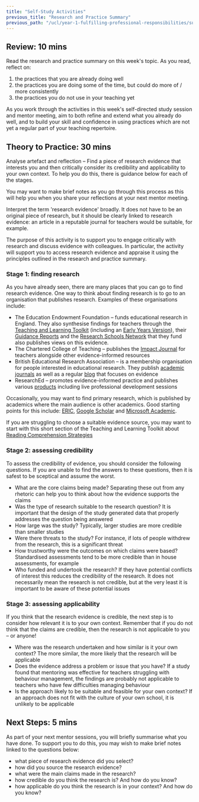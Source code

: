 ```yaml
---
title: "Self-Study Activities"
previous_title: "Research and Practice Summary"
previous_path: "/ucl/year-1-fulfilling-professional-responsibilities/summer-week-3-ect-research-and-practice-summary"
---
```


## Review: 10 mins

Read the research and practice summary on this week's topic. As you read, reflect on:

1. the practices that you are already doing well
2. the practices you are doing some of the time, but could do more of / more consistently
3. the practices you do not use in your teaching yet

As you work through the activities in this week's self-directed study session and mentor meeting, aim to both refine and extend what you already do well, and to build your skill and confidence in using practices which are not yet a regular part of your teaching repertoire.

## Theory to Practice: 30 mins

Analyse artefact and reflection – Find a piece of research evidence that interests you and then critically consider its credibility and applicability to your own context. To help you do this, there is guidance below for each of the stages.

You may want to make brief notes as you go through this process as this will help you when you share your reflections at your next mentor meeting.

Interpret the term 'research evidence' broadly. It does not have to be an original piece of research, but it should be clearly linked to research evidence: an article in a reputable journal for teachers would be suitable, for example.

The purpose of this activity is to support you to engage critically with research and discuss evidence with colleagues. In particular, the activity will support you to access research evidence and appraise it using the principles outlined in the research and practice summary.

### Stage 1: finding research

As you have already seen, there are many places that you can go to find research evidence. One way to think about finding research is to go to an organisation that publishes research. Examples of these organisations include:

- The Education Endowment Foundation – funds educational research in England. They also synthesise findings for teachers through the [Teaching and Learning Toolkit](https://educationendowmentfoundation.org.uk/evidence-summaries/teaching-learning-toolkit/) (including an [Early Years Version](https://educationendowmentfoundation.org.uk/evidence-summaries/early-years-toolkit/)), their [Guidance Reports](https://educationendowmentfoundation.org.uk/tools/guidance-reports/) and the [Research Schools Network](http://researchschool.org.uk/) that they fund also publishes views on this evidence.
- The Chartered College of Teaching – publishes the [Impact Journal](https://chartered.college/) for teachers alongside other evidence-informed resources
- British Educational Research Association – is a membership organisation for people interested in educational research. They publish [academic journals](https://www.bera.ac.uk/resources/all-publications/bera-journals) as well as a regular [blog](https://www.bera.ac.uk/blog) that focuses on evidence
- ResearchEd – promotes evidence-informed practice and publishes various [products](https://researched.org.uk/) including live professional development sessions

Occasionally, you may want to find primary research, which is published by academics where the main audience is other academics. Good starting points for this include: [ERIC](https://eric.ed.gov/), [Google Scholar](https://scholar.google.com/) and [Microsoft Academic](https://academic.microsoft.com/home).

If you are struggling to choose a suitable evidence source, you may want to start with this short section of the Teaching and Learning Toolkit about [Reading Comprehension Strategies](https://educationendowmentfoundation.org.uk/evidence-summaries/teaching-learning-toolkit/reading-comprehension-strategies/)

### Stage 2: assessing credibility

To assess the credibility of evidence, you should consider the following questions. If you are unable to find the answers to these questions, then it is safest to be sceptical and assume the worst.

- What are the core claims being made? Separating these out from any rhetoric can help you to think about how the evidence supports the claims
- Was the type of research suitable to the research question? It is important that the design of the study generated data that properly addresses the question being answered
- How large was the study? Typically, larger studies are more credible than smaller studies
- Were there threats to the study? For instance, if lots of people withdrew from the research, this is a significant threat
- How trustworthy were the outcomes on which claims were based? Standardised assessments tend to be more credible than in house assessments, for example
- Who funded and undertook the research? If they have potential conflicts of interest this reduces the credibility of the research. It does not necessarily mean the research is not credible, but at the very least it is important to be aware of these potential issues

### Stage 3: assessing applicability

If you think that the research evidence is credible, the next step is to consider how relevant it is to your own context. Remember that if you do not think that the claims are credible, then the research is not applicable to you – or anyone!

- Where was the research undertaken and how similar is it your own context? The more similar, the more likely that the research will be applicable
- Does the evidence address a problem or issue that you have? If a study found that mentoring was effective for teachers struggling with behaviour management, the findings are probably not applicable to teachers who have few difficulties managing behaviour
- Is the approach likely to be suitable and feasible for your own context? If an approach does not fit with the culture of your own school, it is unlikely to be applicable

## Next Steps: 5 mins

As part of your next mentor sessions, you will briefly summarise what you have done. To support you to do this, you may wish to make brief notes linked to the questions below:

- what piece of research evidence did you select?
- how did you source the research evidence?
- what were the main claims made in the research?
- how credible do you think the research is? And how do you know?
- how applicable do you think the research is in your context? And how do you know?
